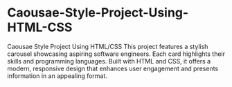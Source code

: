 # Caousae-Style-Project-Using-HTML-CSS
Caousae Style Project Using HTML/CSS This project features a stylish carousel showcasing aspiring software engineers. Each card highlights their skills and programming languages. Built with HTML and CSS, it offers a modern, responsive design that enhances user engagement and presents information in an appealing format.
